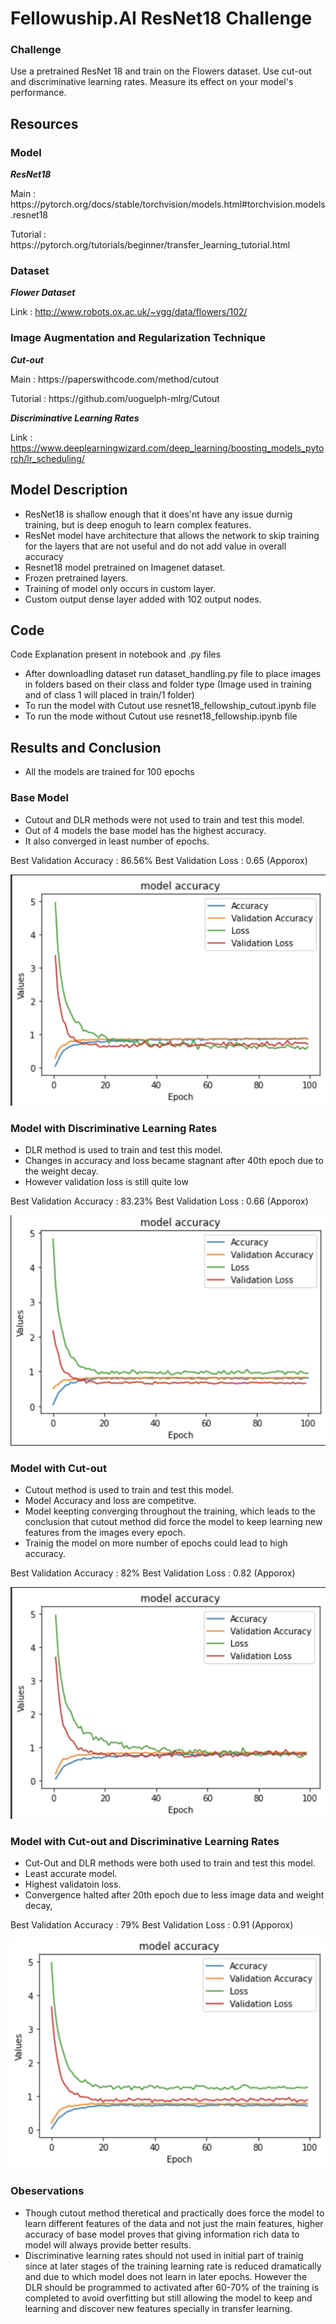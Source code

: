 # Fellowuship.AI ResNet18 Challenge 

### Challenge 

Use a pretrained ResNet 18 and train on the Flowers dataset. Use cut-out and discriminative learning rates. Measure its effect on your model's performance.

## Resources

  ### Model
  
  ***ResNet18***

  <p>Main :	https://pytorch.org/docs/stable/torchvision/models.html#torchvision.models.resnet18 </p>
  <p>Tutorial :	https://pytorch.org/tutorials/beginner/transfer_learning_tutorial.html </p>

  ### Dataset
  
   ***Flower Dataset***

   Link :	http://www.robots.ox.ac.uk/~vgg/data/flowers/102/

  ### Image Augmentation and Regularization Technique

  ***Cut-out***

  <p>Main : https://paperswithcode.com/method/cutout </p>
  <p>Tutorial : https://github.com/uoguelph-mlrg/Cutout </p>

  ***Discriminative Learning Rates***

  Link : https://www.deeplearningwizard.com/deep_learning/boosting_models_pytorch/lr_scheduling/
 

## Model Description 

  - ResNet18 is shallow enough that it does'nt have any issue durnig training, but is deep enoguh to learn complex features.
  - ResNet model have architecture that allows the network to skip training for the layers that are not useful and do not add value in overall accuracy
  - Resnet18 model pretrained on Imagenet dataset.
  - Frozen pretrained layers.
  - Training of model only occurs in custom layer.
  - Custom output dense layer added with 102 output nodes.

## Code
  
  Code Explanation present in notebook and .py files
  
  - After downloadling dataset run dataset_handling.py file to place images in folders based on their class and folder type (Image used in training and of class 1 will      placed in train/1 folder)
  - To run the model with Cutout use resnet18_fellowship_cutout.ipynb file
  - To run the mode without Cutout use resnet18_fellowship.ipynb file

## Results and Conclusion

  - All the models are trained for 100 epochs

  ### Base Model
  
  - Cutout and DLR methods were not used to train and test this model.
  - Out of 4 models the base model has the highest accuracy.
  - It also converged in least number of epochs.
  
  Best Validation Accuracy : 86.56% 
  Best Validation Loss : 0.65 (Apporox)
  
 ![Screenshot](https://github.com/9harshit/fellowshipai-resnet-challenge/blob/main/images/model_basic.png)
  
  ### Model with Discriminative Learning Rates
  
  - DLR method is used to train and test this model.
  - Changes in accuracy and loss became stagnant after 40th epoch due to the weight decay.
  - However validation loss is still quite low
  
  Best Validation Accuracy : 83.23% 
  Best Validation Loss : 0.66 (Apporox)

 ![Screenshot](https://github.com/9harshit/fellowshipai-resnet-challenge/blob/main/images/model_dlr.png)
  
   ### Model with Cut-out
   
  - Cutout method is used to train and test this model.
  - Model Accuracy and loss are competitve.
  - Model keepting converging throughout the training, which leads to the conclusion that cutout method did force the model to keep learning new features from the images every epoch.
  - Trainig the model on more number of epochs could lead to high accuracy. 
  
  Best Validation Accuracy : 82% 
  Best Validation Loss : 0.82 (Apporox)

  ![Screenshot](https://github.com/9harshit/fellowshipai-resnet-challenge/blob/main/images/model_cutout.jpg)
  
  ### Model with Cut-out and Discriminative Learning Rates
  
  - Cut-Out and DLR methods were both used to train and test this model.
  - Least accurate model.
  - Highest validatoin loss.
  - Convergence halted after 20th epoch due to less image data and weight decay,
  
  Best Validation Accuracy : 79% 
  Best Validation Loss : 0.91 (Apporox)

  ![Screenshot](https://github.com/9harshit/fellowshipai-resnet-challenge/blob/main/images/model_cutout_dlr.png)
  
  
  ### Obeservations
  
  - Though cutout method theretical and practically does force the model to learn different features of the data and not just the main features, higher accuracy of base model proves that giving information rich data to model will always provide better results. 
  - Discriminative learning rates  should not used in initial part of trainig since at later stages of the training learning rate is reduced dramatically and due to which model does not learn in later epochs. However the DLR should be programmed to activated after 60-70% of the training is completed to avoid overfitting but still allowing the model to keep and learning and discover new features specially in transfer learning.

